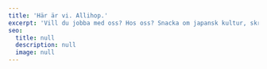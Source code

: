 ```yaml
---
title: 'Här är vi. Allihop.'
excerpt: 'Vill du jobba med oss? Hos oss? Snacka om japansk kultur, skrattgaranti eller världens bästa låt? Det är bara att hojta till. Eller svänga förbi det stora, svarta huset på Slöjdgatan.'
seo:
  title: null
  description: null
  image: null
---
```

